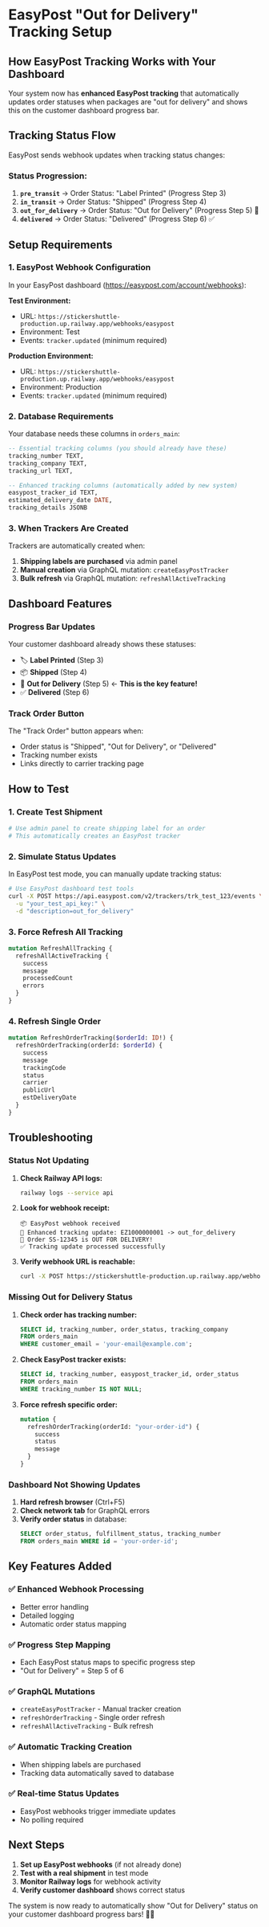 # EasyPost "Out for Delivery" Tracking Setup

## How EasyPost Tracking Works with Your Dashboard

Your system now has **enhanced EasyPost tracking** that automatically updates order statuses when packages are "out for delivery" and shows this on the customer dashboard progress bar.

## Tracking Status Flow

EasyPost sends webhook updates when tracking status changes:

### Status Progression:
1. **`pre_transit`** → Order Status: "Label Printed" (Progress Step 3)
2. **`in_transit`** → Order Status: "Shipped" (Progress Step 4) 
3. **`out_for_delivery`** → Order Status: "Out for Delivery" (Progress Step 5) 🚚
4. **`delivered`** → Order Status: "Delivered" (Progress Step 6) ✅

## Setup Requirements

### 1. EasyPost Webhook Configuration

In your EasyPost dashboard (https://easypost.com/account/webhooks):

**Test Environment:**
- URL: `https://stickershuttle-production.up.railway.app/webhooks/easypost`
- Environment: Test
- Events: `tracker.updated` (minimum required)

**Production Environment:**
- URL: `https://stickershuttle-production.up.railway.app/webhooks/easypost`  
- Environment: Production
- Events: `tracker.updated` (minimum required)

### 2. Database Requirements

Your database needs these columns in `orders_main`:

```sql
-- Essential tracking columns (you should already have these)
tracking_number TEXT,
tracking_company TEXT, 
tracking_url TEXT,

-- Enhanced tracking columns (automatically added by new system)
easypost_tracker_id TEXT,
estimated_delivery_date DATE,
tracking_details JSONB
```

### 3. When Trackers Are Created

Trackers are automatically created when:

1. **Shipping labels are purchased** via admin panel
2. **Manual creation** via GraphQL mutation: `createEasyPostTracker`
3. **Bulk refresh** via GraphQL mutation: `refreshAllActiveTracking`

## Dashboard Features

### Progress Bar Updates

Your customer dashboard already shows these statuses:

- 🏷️ **Label Printed** (Step 3)
- 📦 **Shipped** (Step 4)  
- 🚚 **Out for Delivery** (Step 5) ← **This is the key feature!**
- ✅ **Delivered** (Step 6)

### Track Order Button

The "Track Order" button appears when:
- Order status is "Shipped", "Out for Delivery", or "Delivered"
- Tracking number exists
- Links directly to carrier tracking page

## How to Test

### 1. Create Test Shipment
```bash
# Use admin panel to create shipping label for an order
# This automatically creates an EasyPost tracker
```

### 2. Simulate Status Updates

In EasyPost test mode, you can manually update tracking status:

```bash
# Use EasyPost dashboard test tools
curl -X POST https://api.easypost.com/v2/trackers/trk_test_123/events \
  -u "your_test_api_key:" \
  -d "description=out_for_delivery"
```

### 3. Force Refresh All Tracking

```graphql
mutation RefreshAllTracking {
  refreshAllActiveTracking {
    success
    message
    processedCount
    errors
  }
}
```

### 4. Refresh Single Order

```graphql
mutation RefreshOrderTracking($orderId: ID!) {
  refreshOrderTracking(orderId: $orderId) {
    success
    message
    trackingCode
    status
    carrier
    publicUrl
    estDeliveryDate
  }
}
```

## Troubleshooting

### Status Not Updating

1. **Check Railway API logs:**
   ```bash
   railway logs --service api
   ```

2. **Look for webhook receipt:**
   ```
   📦 EasyPost webhook received
   📍 Enhanced tracking update: EZ1000000001 -> out_for_delivery
   🚚 Order SS-12345 is OUT FOR DELIVERY!
   ✅ Tracking update processed successfully
   ```

3. **Verify webhook URL is reachable:**
   ```bash
   curl -X POST https://stickershuttle-production.up.railway.app/webhooks/easypost
   ```

### Missing Out for Delivery Status

1. **Check order has tracking number:**
   ```sql
   SELECT id, tracking_number, order_status, tracking_company 
   FROM orders_main 
   WHERE customer_email = 'your-email@example.com';
   ```

2. **Check EasyPost tracker exists:**
   ```sql
   SELECT id, tracking_number, easypost_tracker_id, order_status
   FROM orders_main 
   WHERE tracking_number IS NOT NULL;
   ```

3. **Force refresh specific order:**
   ```graphql
   mutation {
     refreshOrderTracking(orderId: "your-order-id") {
       success
       status
       message
     }
   }
   ```

### Dashboard Not Showing Updates

1. **Hard refresh browser** (Ctrl+F5)
2. **Check network tab** for GraphQL errors
3. **Verify order status** in database:
   ```sql
   SELECT order_status, fulfillment_status, tracking_number 
   FROM orders_main WHERE id = 'your-order-id';
   ```

## Key Features Added

### ✅ Enhanced Webhook Processing
- Better error handling
- Detailed logging
- Automatic order status mapping

### ✅ Progress Step Mapping  
- Each EasyPost status maps to specific progress step
- "Out for Delivery" = Step 5 of 6

### ✅ GraphQL Mutations
- `createEasyPostTracker` - Manual tracker creation
- `refreshOrderTracking` - Single order refresh  
- `refreshAllActiveTracking` - Bulk refresh

### ✅ Automatic Tracking Creation
- When shipping labels are purchased
- Tracking data automatically saved to database

### ✅ Real-time Status Updates
- EasyPost webhooks trigger immediate updates
- No polling required

## Next Steps

1. **Set up EasyPost webhooks** (if not already done)
2. **Test with a real shipment** in test mode
3. **Monitor Railway logs** for webhook activity
4. **Verify customer dashboard** shows correct status

The system is now ready to automatically show "Out for Delivery" status on your customer dashboard progress bars! 🚚✨ 
